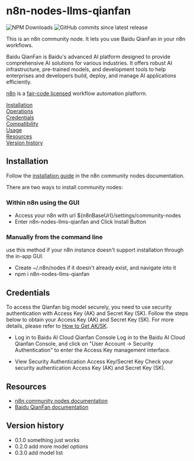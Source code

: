 # n8n-nodes-llms-qianfan

![NPM Downloads](https://img.shields.io/npm/dm/n8n-nodes-llms-qianfan)
![GitHub commits since latest release](https://img.shields.io/github/commits-since/htynkn/n8n-nodes-llms-qianfan/latest)


This is an n8n community node. It lets you use Baidu QianFan in your n8n workflows.

Baidu QianFan is Baidu's advanced AI platform designed to provide comprehensive AI solutions for various industries. It offers robust AI infrastructure, pre-trained models, and development tools to help enterprises and developers build, deploy, and manage AI applications efficiently.

[n8n](https://n8n.io/) is a [fair-code licensed](https://docs.n8n.io/reference/license/) workflow automation platform.

[Installation](#installation)  
[Operations](#operations)  
[Credentials](#credentials)  <!-- delete if no auth needed -->  
[Compatibility](#compatibility)  
[Usage](#usage)  <!-- delete if not using this section -->  
[Resources](#resources)  
[Version history](#version-history)  <!-- delete if not using this section -->  

## Installation

Follow the [installation guide](https://docs.n8n.io/integrations/community-nodes/installation/) in the n8n community nodes documentation.

There are two ways to install community nodes:

### Within n8n using the GUI

+ Access your n8n with url ${n8nBaseUrl}/settings/community-nodes
+ Enter n8n-nodes-llms-qianfan and Click Install Button

### Manually from the command line
use this method if your n8n instance doesn't support installation through the in-app GUI.

+ Create ~/.n8n/nodes if it doesn't already exist, and navigate into it
+ npm i n8n-nodes-llms-qianfan


## Credentials

To access the Qianfan big model securely, you need to use security authentication with Access Key (AK) and Secret Key (SK). Follow the steps below to obtain your Access Key (AK) and Secret Key (SK). For more details, please refer to [How to Get AK/SK](https://cloud.baidu.com/doc/Reference/s/9jwvz2egb).

+ Log in to Baidu AI Cloud Qianfan Console Log in to the Baidu AI Cloud Qianfan Console, and click on "User Account -> Security Authentication" to enter the Access Key management interface.

+ View Security Authentication Access Key/Secret Key Check your security authentication Access Key (AK) and Secret Key (SK).


## Resources

* [n8n community nodes documentation](https://docs.n8n.io/integrations/community-nodes/)
* [Baidu QianFan documentation](https://cloud.baidu.com/doc/WENXINWORKSHOP/index.html)

## Version history

* 0.1.0 something just works
* 0.2.0 add more model options
* 0.3.0 add model list
